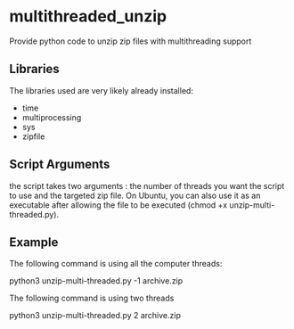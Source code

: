 # multithreaded_unzip
Provide python code to unzip zip files with multithreading support

## Libraries

The libraries used are very likely already installed:

- time
- multiprocessing
- sys
- zipfile

## Script Arguments 
the script takes two arguments : the number of threads you want the script to use and the targeted zip file.
On Ubuntu, you can also use it as an executable after allowing the file to be executed (chmod +x unzip-multi-threaded.py).

## Example
The following command is using all the computer threads:

python3 unzip-multi-threaded.py -1 archive.zip

The following command is using two threads

python3 unzip-multi-threaded.py 2 archive.zip
